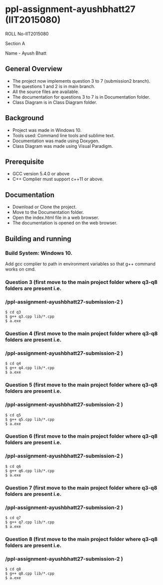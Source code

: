 # ppl-assignment-ayushbhatt27 (IIT2015080)

ROLL No-IIT2015080 

Section A

Name - Ayush Bhatt

## General Overview
* The project now implements question 3 to 7 (submission2 branch).
* The questions 1 and 2 is in main branch.
* All the source files are available.
* The documentation for questions 3 to 7 is in Documentation folder.
* Class Diagram is in Class Diagram folder.

## Background
* Project was made in Windows 10.
* Tools used: Command line tools and sublime text.
* Documentation was made using Doxygen.
* Class Diagram was made using Visual Paradigm.

## Prerequisite
* GCC version 5.4.0 or above
* C++ Complier must support c++11 or above.

## Documentation
* Download or Clone the project.
* Move to the Documentation folder.
* Open the index.html file in a web browser.
* The documentation is opened on the web browser.

## Building and running
### Build System: Windows 10.

 Add gcc complier to path in environment variables so that g++ command works on cmd.
 
### Question 3 (first move to the main project folder where  q3-q8 folders are present i.e. 
### /ppl-assignment-ayushbhatt27-submission-2 )
```
$ cd q3
$ g++ q3.cpp lib/*.cpp
$ a.exe

```
### Question 4 (first move to the main project folder where  q3-q8 folders are present i.e. 
### /ppl-assignment-ayushbhatt27-submission-2 )
```
$ cd q4
$ g++ q4.cpp lib/*.cpp
$ a.exe

``` 
### Question 5 (first move to the main project folder where  q3-q8 folders are present i.e. 
### /ppl-assignment-ayushbhatt27-submission-2 )
```
$ cd q5
$ g++ q5.cpp lib/*.cpp
$ a.exe

``` 
### Question 6 (first move to the main project folder where  q3-q8 folders are present i.e. 
### /ppl-assignment-ayushbhatt27-submission-2 )
```
$ cd q6
$ g++ q6.cpp lib/*.cpp
$ a.exe

``` 
### Question 7 (first move to the main project folder where  q3-q8 folders are present i.e. 
### /ppl-assignment-ayushbhatt27-submission-2 )
```
$ cd q7
$ g++ q7.cpp lib/*.cpp
$ a.exe

``` 
### Question 8 (first move to the main project folder where  q3-q8 folders are present i.e. 
### /ppl-assignment-ayushbhatt27-submission-2 )
```
$ cd q8
$ g++ q8.cpp lib/*.cpp
$ a.exe

``` 


